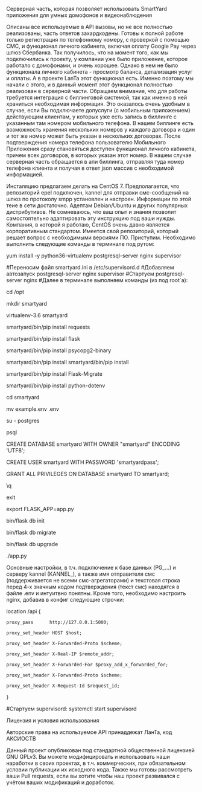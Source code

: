 Серверная часть, которая позволяет использовать SmartYard приложения для умных домофонов и видеонаблюдения

Описаны все используемые в API вызовы, но не все полностью реализованы, часть ответов захардкодены. 
Готовы к полной работе только регистрация по телефонному номеру, с проверкой с помощью СМС, и функционал личного кабинета, включая оплату Google Pay через шлюз Сбербанка.
Так получилось, что на момент того, как мы подключились к проекту, у компании уже было приложение, которое работало с домофонами, и очень хорошее. Однако в нем не было функционала личного кабинета - просмотр баланса, детализация услуг и оплаты. А в проекте LanTa этот функционал есть. Именно поэтому мы начали с этого, и в данный момент этот функционал полностью реализован в серверной части. Обращаем внимание, что для работы требуется интеграция с биллинговой системой, так как именно в ней храниться необходимая информация. 
Это оказалось очень удобным в случае, если Вы подключаете допуслуги (с мобильным приложением) действующим клиентам, у которых уже есть запись в биллинге с указанным там номером мобильного телефона. В нашем биллинге есть возможность хранения нескольких номеров у каждого договора и один и тот же номер может быть указан в нескольких договорах. 
После подтверждения номера телефона пользователю Мобильного Приложения сразу становяться доступен функционал личного  кабинета, причем всех договоров, в которых указан этот номер. В нашем случае серверная часть обращается в апи биллинга, отправляя туда номер телефона клиента и получая в ответ json массив с необходимой информацией. 

Инсталяцию предлагаем делать на CentOS 7. Предполагается, что репозиторий epel подключен, kannel для отправки смс-сообщений на шлюз по протоколу smpp установлен и настроен. Информации по этой теие в сети достаточно. 
Адептам Debian/Ubuntu и других популярных дистрибутивов. Не сомневаюсь, что ваш опыт и знания позволит самостоятельно адаптировать эту инструкцию под ваши нужды. 
Компания, в которой я работаю, CentOS очень давно является корпоративным стандартом. Имеется свой репозиторий, который решает вопрос
с необходимыми версиями ПО.
Приступим. Необходимо выполнить следующие команды в терминале под рутом:

yum install -y python36-virtualenv postgresql-server nginx supervisor

#Переносим файл smartyard.ini в /etc/supervisord.d 
#Добавляем автозапуск postgresql-server nginx supervisor
#Стартуем postgresql-server nginx
#Далее в терминале выполняем команды (из под root`а):

cd /opt

mkdir smartyard

virtualenv-3.6 smartyard

smartyard/bin/pip install requests

smartyard/bin/pip install flask

smartyard/bin/pip install psycopg2-binary

smartyard/bin/pip install smartyard/bin/pip install

smartyard/bin/pip install Flask-Migrate

smartyard/bin/pip install python-dotenv

cd smartyard

mv example.env .env

su - postgres

psql

CREATE DATABASE smartyard WITH OWNER "smartyard" ENCODING 'UTF8';

CREATE USER smartyard WITH PASSWORD 'smartyardpass';

GRANT ALL PRIVILEGES ON DATABASE smartyard TO smartyard;

\q

exit

export FLASK_APP=app.py

bin/flask db init

bin/flask db migrate

bin/flask db upgrade

./app.py


Основные настройки, в т.ч. подключение к базе данных (PG_...) и серверу kannel (KANNEL_), а также имя отправителя смс (поддерживается не всеми смс-агрегаторами) и текстовая строка перед 4-х значным кодом подтверждения (текст смс) находятся в файле .env и интуитвно понятны. Кроме того, необходимо настроить nginx, добавив в конфиг следующие строчки:
 
 location /api {
 
    proxy_pass      http://127.0.0.1:5000;
    
    proxy_set_header HOST $host;
    
    proxy_set_header X-Forwarded-Proto $scheme;
    
    proxy_set_header X-Real-IP $remote_addr;
    
    proxy_set_header X-Forwarded-For $proxy_add_x_forwarded_for;
    
    proxy_set_header X-Forwarded-Proto $scheme;
    
    proxy_set_header X-Request-Id $request_id;
    
  }

#Стартуем supervisord:
systemctl start supervisord


Лицензия и условия использования

Авторские права на используемое API принаддежат ЛанТа, код АКСИОСТВ

Данный проект опубликован под стандартной общественной лицензией GNU GPLv3. Вы можете модифицировать и использовать наши наработки в своих проектах, в т.ч. коммерческих, при обязательном условии публикации их исходного кода. Также мы готовы рассмотреть ваши Pull requests, если вы хотите чтобы наш проект развивался с учётом ваших модификаций и доработок.
